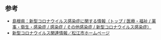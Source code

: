 ## 参考

- [島根県：新型コロナウイルス感染症に関する情報（トップ / 医療・福祉 / 薬事・衛生・感染症 / 感染症 / その他感染症 / 新型コロナウイルス感染症）](https://www.pref.shimane.lg.jp/medical/yakuji/kansensyo/other/covid-19/0coronavirus_kanrenjoho.html)
- [新型コロナウイルス関連情報／松江市ホームページ](https://www.city.matsue.lg.jp/kenko_fukushi/coronavirus_kanrenjoho/index.html)

[発生状況]: http://www1.city.matsue.shimane.jp/kenkou/kenkoudukuri/kansensyo_yobou/coronavirus-disease/coronahasseijoukyou2.html "松江市:暮らしのガイド:発生状況"

